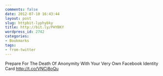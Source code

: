 ```yaml
---
comments: false
date: 2012-07-10 16:43:44
layout: post
slug: httpbit-lyphybky
title: http://bit.ly/PHYBKY
wordpress_id: 2742
categories:
- Bookmarks
tags:
- from-twitter
---
```


Prepare For The Death Of Anonymity With Your Very Own Facebook Identity Card http://t.co/VNCj8oQu
